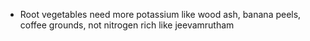 
- Root vegetables need more potassium like wood ash, banana peels, coffee grounds, not nitrogen rich like jeevamrutham